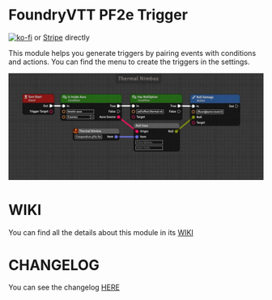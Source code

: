 # FoundryVTT PF2e Trigger

[![ko-fi](https://ko-fi.com/img/githubbutton_sm.svg)](https://ko-fi.com/K3K6M2V13) or [Stripe](https://buy.stripe.com/cN23dy0hd0gW5nq3cc) directly

This module helps you generate triggers by pairing events with conditions and actions. You can find the menu to create the triggers in the settings.

![](./images/demo.webp)

# WIKI

You can find all the details about this module in its [WIKI](https://github.com/reonZ/pf2e-trigger/wiki)

# CHANGELOG

You can see the changelog [HERE](https://github.com/reonZ/pf2e-trigger/blob/master/CHANGELOG.md)
